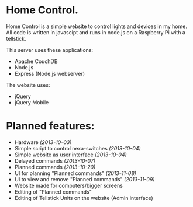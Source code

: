 Home Control.
============
Home Control is a simple website to control lights and devices in my home. All code is written in javascipt and runs in node.js on a Raspberry Pi with a tellstick.

This server uses these applications:
- Apache CouchDB
- Node.js
- Express (Node.js webserver)

The website uses:
- jQuery
- jQuery Mobile

Planned features:
==============
- Hardware *(2013-10-03)*
- Simple script to control nexa-switches *(2013-10-04)*
- Simple website as user interface *(2013-10-04)*
- Delayed commands *(2013-10-07)*
- Planned commands *(2013-10-20)*
- UI for planning "Planned commands" *(2013-11-08)*
- UI to view and remove "Planned commands" *(2013-11-09)*
- Website made for computers/bigger screens
- Editing of "Planned commands"
- Editing of Tellstick Units on the website (Admin interface)

